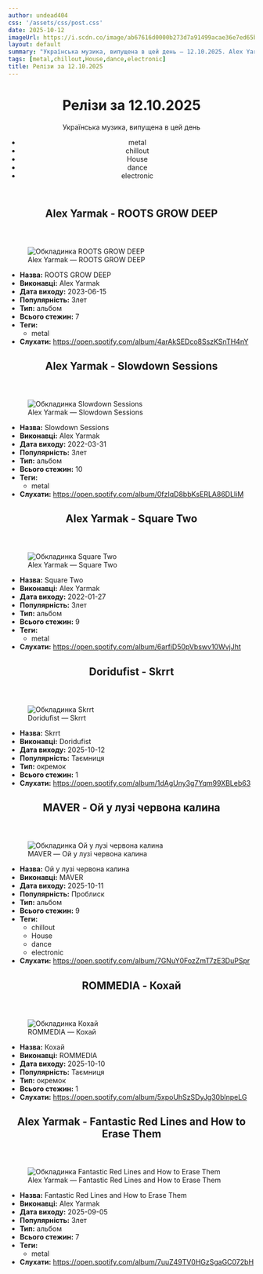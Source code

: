 ```yaml
---
author: undead404
css: '/assets/css/post.css'
date: 2025-10-12
imageUrl: https://i.scdn.co/image/ab67616d0000b273d7a91499acae36e7ed65b365
layout: default
summary: "Українська музика, випущена в цей день – 12.10.2025. Alex Yarmak, Doridufist, MAVER, ROMMEDIA та інші"
tags: [metal,chillout,House,dance,electronic]
title: Релізи за 12.10.2025
---
```


<main class="main-content">
  <header>
    <h1>Релізи за <time datetime="2025-10-12">12.10.2025</time></h1>
    <p class="summary">Українська музика, випущена в цей день</p>
      <ul class="tags">
          <li>metal</li>
          <li>chillout</li>
          <li>House</li>
          <li>dance</li>
          <li>electronic</li>
      </ul>
  </header>
  <section class="releases">
    <article class="release">
      <header>
        <h2>
          Alex Yarmak - ROOTS GROW DEEP
        </h2>
      </header>
      <figure>
        <img src="https://i.scdn.co/image/ab67616d0000b273d7a91499acae36e7ed65b365" alt="Обкладинка ROOTS GROW DEEP">
        <figcaption>Alex Yarmak — ROOTS GROW DEEP</figcaption>
      </figure>
      <ul>
        <li><strong>Назва:</strong> ROOTS GROW DEEP</li>
        <li><strong>Виконавці:</strong> Alex Yarmak</li>
        <li><strong>Дата виходу:</strong> 2023-06-15</li>
        <li><strong>Популярність:</strong> Злет</li>
        <li><strong>Тип:</strong> альбом</li>
        <li><strong>Всього стежин:</strong> 7</li>
            <li><strong>Теги:</strong>
            <ul class="tags">
                <li class="tag">metal</li>
            </ul>
            </li>
        <li><strong>Слухати:</strong> <a href="https://open.spotify.com/album/4arAkSEDco8SszKSnTH4nY" target="_blank">https:&#x2F;&#x2F;open.spotify.com&#x2F;album&#x2F;4arAkSEDco8SszKSnTH4nY</a></li>
      </ul>
    </article>
    <article class="release">
      <header>
        <h2>
          Alex Yarmak - Slowdown Sessions
        </h2>
      </header>
      <figure>
        <img src="https://i.scdn.co/image/ab67616d0000b273b72924ffc94eb6d97db4e36f" alt="Обкладинка Slowdown Sessions">
        <figcaption>Alex Yarmak — Slowdown Sessions</figcaption>
      </figure>
      <ul>
        <li><strong>Назва:</strong> Slowdown Sessions</li>
        <li><strong>Виконавці:</strong> Alex Yarmak</li>
        <li><strong>Дата виходу:</strong> 2022-03-31</li>
        <li><strong>Популярність:</strong> Злет</li>
        <li><strong>Тип:</strong> альбом</li>
        <li><strong>Всього стежин:</strong> 10</li>
            <li><strong>Теги:</strong>
            <ul class="tags">
                <li class="tag">metal</li>
            </ul>
            </li>
        <li><strong>Слухати:</strong> <a href="https://open.spotify.com/album/0fzIqD8bbKsERLA86DLliM" target="_blank">https:&#x2F;&#x2F;open.spotify.com&#x2F;album&#x2F;0fzIqD8bbKsERLA86DLliM</a></li>
      </ul>
    </article>
    <article class="release">
      <header>
        <h2>
          Alex Yarmak - Square Two
        </h2>
      </header>
      <figure>
        <img src="https://i.scdn.co/image/ab67616d0000b273c1a4626a3362dc737a21a649" alt="Обкладинка Square Two">
        <figcaption>Alex Yarmak — Square Two</figcaption>
      </figure>
      <ul>
        <li><strong>Назва:</strong> Square Two</li>
        <li><strong>Виконавці:</strong> Alex Yarmak</li>
        <li><strong>Дата виходу:</strong> 2022-01-27</li>
        <li><strong>Популярність:</strong> Злет</li>
        <li><strong>Тип:</strong> альбом</li>
        <li><strong>Всього стежин:</strong> 9</li>
            <li><strong>Теги:</strong>
            <ul class="tags">
                <li class="tag">metal</li>
            </ul>
            </li>
        <li><strong>Слухати:</strong> <a href="https://open.spotify.com/album/6arfiD50pVbswv10WvjJht" target="_blank">https:&#x2F;&#x2F;open.spotify.com&#x2F;album&#x2F;6arfiD50pVbswv10WvjJht</a></li>
      </ul>
    </article>
    <article class="release">
      <header>
        <h2>
          Doridufist - Skrrt
        </h2>
      </header>
      <figure>
        <img src="https://i.scdn.co/image/ab67616d0000b27394241b3bcad9fe701a168511" alt="Обкладинка Skrrt">
        <figcaption>Doridufist — Skrrt</figcaption>
      </figure>
      <ul>
        <li><strong>Назва:</strong> Skrrt</li>
        <li><strong>Виконавці:</strong> Doridufist</li>
        <li><strong>Дата виходу:</strong> 2025-10-12</li>
        <li><strong>Популярність:</strong> Таємниця</li>
        <li><strong>Тип:</strong> окремок</li>
        <li><strong>Всього стежин:</strong> 1</li>
        <li><strong>Слухати:</strong> <a href="https://open.spotify.com/album/1dAgUny3g7Yqm99XBLeb63" target="_blank">https:&#x2F;&#x2F;open.spotify.com&#x2F;album&#x2F;1dAgUny3g7Yqm99XBLeb63</a></li>
      </ul>
    </article>
    <article class="release">
      <header>
        <h2>
          MAVER - Ой у лузі червона калина
        </h2>
      </header>
      <figure>
        <img src="https://i.scdn.co/image/ab67616d0000b273677296ac1c576d190391a1bf" alt="Обкладинка Ой у лузі червона калина">
        <figcaption>MAVER — Ой у лузі червона калина</figcaption>
      </figure>
      <ul>
        <li><strong>Назва:</strong> Ой у лузі червона калина</li>
        <li><strong>Виконавці:</strong> MAVER</li>
        <li><strong>Дата виходу:</strong> 2025-10-11</li>
        <li><strong>Популярність:</strong> Проблиск</li>
        <li><strong>Тип:</strong> альбом</li>
        <li><strong>Всього стежин:</strong> 9</li>
            <li><strong>Теги:</strong>
            <ul class="tags">
                <li class="tag">chillout</li>
                <li class="tag">House</li>
                <li class="tag">dance</li>
                <li class="tag">electronic</li>
            </ul>
            </li>
        <li><strong>Слухати:</strong> <a href="https://open.spotify.com/album/7GNuY0FozZmT7zE3DuPSpr" target="_blank">https:&#x2F;&#x2F;open.spotify.com&#x2F;album&#x2F;7GNuY0FozZmT7zE3DuPSpr</a></li>
      </ul>
    </article>
    <article class="release">
      <header>
        <h2>
          ROMMEDIA - Кохай
        </h2>
      </header>
      <figure>
        <img src="https://i.scdn.co/image/ab67616d0000b27301bb3d5220fb022dd311d6d1" alt="Обкладинка Кохай">
        <figcaption>ROMMEDIA — Кохай</figcaption>
      </figure>
      <ul>
        <li><strong>Назва:</strong> Кохай</li>
        <li><strong>Виконавці:</strong> ROMMEDIA</li>
        <li><strong>Дата виходу:</strong> 2025-10-10</li>
        <li><strong>Популярність:</strong> Таємниця</li>
        <li><strong>Тип:</strong> окремок</li>
        <li><strong>Всього стежин:</strong> 1</li>
        <li><strong>Слухати:</strong> <a href="https://open.spotify.com/album/5xpoUhSzSDyJg30blnpeLG" target="_blank">https:&#x2F;&#x2F;open.spotify.com&#x2F;album&#x2F;5xpoUhSzSDyJg30blnpeLG</a></li>
      </ul>
    </article>
    <article class="release">
      <header>
        <h2>
          Alex Yarmak - Fantastic Red Lines and How to Erase Them
        </h2>
      </header>
      <figure>
        <img src="https://i.scdn.co/image/ab67616d0000b273a0d92057da832db1198a1091" alt="Обкладинка Fantastic Red Lines and How to Erase Them">
        <figcaption>Alex Yarmak — Fantastic Red Lines and How to Erase Them</figcaption>
      </figure>
      <ul>
        <li><strong>Назва:</strong> Fantastic Red Lines and How to Erase Them</li>
        <li><strong>Виконавці:</strong> Alex Yarmak</li>
        <li><strong>Дата виходу:</strong> 2025-09-05</li>
        <li><strong>Популярність:</strong> Злет</li>
        <li><strong>Тип:</strong> альбом</li>
        <li><strong>Всього стежин:</strong> 7</li>
            <li><strong>Теги:</strong>
            <ul class="tags">
                <li class="tag">metal</li>
            </ul>
            </li>
        <li><strong>Слухати:</strong> <a href="https://open.spotify.com/album/7uuZ49TV0HGzSgaGC072bH" target="_blank">https:&#x2F;&#x2F;open.spotify.com&#x2F;album&#x2F;7uuZ49TV0HGzSgaGC072bH</a></li>
      </ul>
    </article>
  </section>
</main>